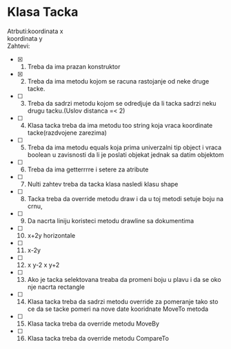 # Klasa Tacka
Atrbuti:koordinata x <br>
		koordinata y <br>
Zahtevi:<br>
 * [x] 1. Treba da ima prazan konstruktor<br>
 * [x] 2. Treba da ima metodu kojom se racuna rastojanje od neke druge tacke.<br>
 * [ ] 3. Treba da sadrzi metodu kojom se odredjuje da li tacka sadrzi neku drugu tacku.(Uslov distanca =< 2)<br>
 * [ ] 4. Klasa tacka treba da ima metodu too string koja vraca koordinate tacke(razdvojene zarezima)<br>
 * [ ] 5. Treba da ima metodu equals koja prima univerzalni tip object i vraca boolean u zavisnosti da li je poslati objekat jednak sa datim objektom<br>
 * [ ] 6. Treba da ima getterrrre i setere za atribute<br>
 * [ ] 7. Nulti zahtev treba da tacka klasa nasledi klasu shape<br>
 * [ ] 8. Tacka treba da override metodu draw i da u toj metodi setuje boju na crnu,<br>
 * [ ] 9. Da nacrta liniju koristeci metodu drawline sa dokumentima<br>
 * [ ] 10. x+2y horizontale<br>
 * [ ] 11. x-2y<br>
 * [ ] 12. x
y-2
x
y+2
 * [ ] 13. Ako je tacka selektovana treaba da promeni boju u plavu i da se oko nje nacrta rectangle<br>
 * [ ] 14. Klasa tacka treba da sadrzi metodu override za pomeranje tako sto ce da se tacke pomeri na nove date kooridnate MoveTo metoda<br>
 * [ ] 15. Klasa tacka treba da override metodu MoveBy<br>
 * [ ] 16. Klasa tacka treba da override metodu CompareTo<br>